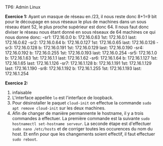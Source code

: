 TP6: Admin Linux

**Exercice 1:**
Ayant un masque de réseau en /23, il nous reste donc 8+1=9 bit pour le découpage en sous réseaux
le plus de machines dans un sous réseau étant 52, le plus proche supérieur est donc 64.
Il nous faut donc diviser le réseau nous étant donné en sous réseaux de 64 machines ce qui nous donne donc:
-sr1: 172.16.0.0    b: 172.16.0.63    1st: 172.16.0.1     last: 172.16.0.62
-sr2: 172.16.0.64   b: 172.16.0.127   1st: 172.16.0.65    last: 172.16.0.126
-sr3: 172.16.0.128  b: 172.16.0.191   1st: 172.16.0.129   last: 172.16.0.190
-sr4: 172.16.0.192  b: 172.16.0.255   1st: 172.16.0.193   last: 172.16.0.254
-sr5: 172.16.1.0    b: 172.16.1.63    1st: 172.16.1.1     last: 172.16.1.62
-sr6: 172.16.1.64   b: 172.16.1.127   1st: 172.16.1.65    last: 172.16.1.126
-sr7: 172.16.1.128  b: 172.16.1.191   1st: 172.16.1.129   last: 172.16.1.190
-sr8: 172.16.1.192  b: 172.16.1.255   1st: 172.16.1.193   last: 172.16.1.254

**Exercice 2:**
1. infaisable
2. L'interface appellée ```lo``` est l'interface de loopback.
3. Pour désinstaller le paquet ```cloud-init``` on effectue la commande ```sudo apt remove cloud-init``` sur les deux machines.
4. Afin de changer de manière permannente le hostname, il y a trois commandes à effectuer. La première commande est la suivante ```sudo hostnamectl set-hostname serveur```. La seconde étape est d'effectuer ```sudo nano /etc/hosts``` et de corriger toutes les occurences du nom du host. Et enfin pour que les changements soient effectif, il faut effectuer ```sudo reboot```.
